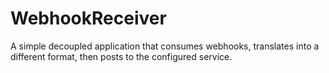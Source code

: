 # WebhookReceiver
A simple decoupled application that consumes webhooks, translates into a different format, then posts to the configured service.
